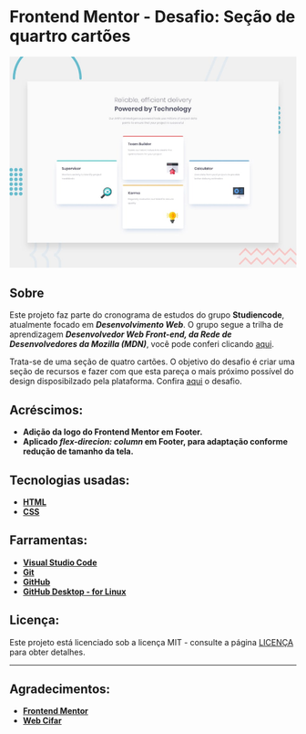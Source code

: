 # Frontend Mentor - Desafio: Seção de quartro cartões

![Preview](./design/desktop-preview.jpg)

## Sobre

 Este projeto faz parte do cronograma de estudos do grupo **Studiencode**, atualmente focado em **_Desenvolvimento Web_**. O grupo segue a trilha de aprendizagem **_Desenvolvedor Web Front-end, da Rede de Desenvolvedores da Mozilla (MDN)_**, você pode conferi clicando [aqui](https://developer.mozilla.org/pt-BR/docs/Aprender/Front-end_web_developer).
 
 Trata-se de uma seção de quatro cartões. O objetivo do desafio é criar uma seção de recursos e fazer com que esta pareça o mais próximo possível do design disposibilzado pela plataforma. Confira [aqui](https://www.frontendmentor.io/challenges/four-card-feature-section-weK1eFYK) o desafio.

## Acréscimos:
* **Adição da logo do Frontend Mentor em Footer.**
* **Aplicado _flex-direcion: column_ em Footer, para adaptação conforme redução de tamanho da tela.**

## Tecnologias usadas:
 * **[HTML](https://developer.mozilla.org/pt-BR/docs/Web/HTML)**
 * **[CSS](https://developer.mozilla.org/pt-BR/docs/Learn/CSS/First_steps/O_que_e_CSS)**

## Farramentas:
 * **[Visual Studio Code](https://code.visualstudio.com/)**
 * **[Git](https://git-scm.com/)**
 * **[GitHub](https://github.com/)**
 * **[GitHub Desktop - for Linux](https://desktop.github.com/)**
 
## Licença:
Este projeto está licenciado sob a licença MIT - consulte a página [LICENÇA](https://opensource.org/licenses/MIT) para obter detalhes.
***
## Agradecimentos:
* **[Frontend Mentor](https://www.frontendmentor.io/)**
* **[Web Cifar](https://www.webcifar.com/)**
